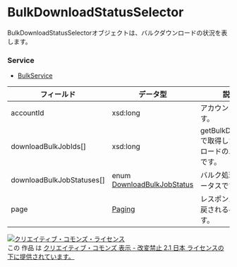 # BulkDownloadStatusSelector
BulkDownloadStatusSelectorオブジェクトは、バルクダウンロードの状況を表します。
### Service
+ [BulkService](../services/BulkService.md)

| フィールド | データ型 | 説明 | 
|---|---|---|
| accountId| xsd:long| アカウントIDです。 |
| downloadBulkJobIds[]| xsd:long| getBulkDownloadで取得したダウンロードのバルクIDです。 |
| downloadBulkJobStatuses[]| enum <a href="../data/DownloadBulkJobStatus.md">DownloadBulkJobStatus</a>| バルク処理のステータスです。 |
| page| <a href="../data/Paging.md">Paging</a>| レスポンスとして戻されるページです。 |
<a rel="license" href="http://creativecommons.org/licenses/by-nd/2.1/jp/"><img alt="クリエイティブ・コモンズ・ライセンス" style="border-width:0" src="https://i.creativecommons.org/l/by-nd/2.1/jp/88x31.png" /></a><br />この 作品 は <a rel="license" href="http://creativecommons.org/licenses/by-nd/2.1/jp/">クリエイティブ・コモンズ 表示 - 改変禁止 2.1 日本 ライセンスの下に提供されています。</a>
